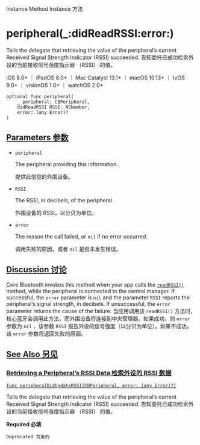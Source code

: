 Instance Method Instance 方法

# peripheral(_:didReadRSSI:error:) 

Tells the delegate that retrieving the value of the peripheral’s current Received Signal Strength Indicator (RSSI) succeeded.
告知委托已成功检索外设的当前接收信号强度指示器 （RSSI） 的值。

iOS 8.0+ ｜ iPadOS 8.0+ ｜ Mac Catalyst 13.1+ ｜ macOS 10.13+ ｜ tvOS 9.0+ ｜ visionOS 1.0+ ｜ watchOS 2.0+ 

```
optional func peripheral(
    _ peripheral: CBPeripheral,
    didReadRSSI RSSI: NSNumber,
    error: (any Error)?
)
```



## [Parameters 参数](https://developer.apple.com/documentation/corebluetooth/cbperipheraldelegate/peripheral(_:didreadrssi:error:)#parameters)

- `peripheral`

  The peripheral providing this information. 

  提供此信息的外围设备。

- `RSSI`

  The RSSI, in decibels, of the peripheral. 

  外围设备的 RSSI，以分贝为单位。

- `error`

  The reason the call failed, or `nil` if no error occurred. 

  调用失败的原因，或者 `nil` 是否未发生错误。

  

## [Discussion 讨论](https://developer.apple.com/documentation/corebluetooth/cbperipheraldelegate/peripheral(_:didreadrssi:error:)#Discussion)

Core Bluetooth invokes this method when your app calls the [`readRSSI()`](https://developer.apple.com/documentation/corebluetooth/cbperipheral/readrssi()) method, while the peripheral is connected to the central manager. If successful, the `error` parameter is `nil` and the parameter `RSSI` reports the peripheral’s signal strength, in decibels. If unsuccessful, the `error` parameter returns the cause of the failure.
当应用调用该 `readRSSI()` 方法时，核心蓝牙会调用此方法，而外围设备将连接到中央管理器。如果成功，则 `error` 参数为 `nil` ，该参数 `RSSI` 报告外设的信号强度（以分贝为单位）。如果不成功，该 `error` 参数将返回失败的原因。



## [See Also 另见](https://developer.apple.com/documentation/corebluetooth/cbperipheraldelegate/peripheral(_:didreadrssi:error:)#see-also)

### [Retrieving a Peripheral’s RSSI Data 检索外设的 RSSI 数据](https://developer.apple.com/documentation/corebluetooth/cbperipheraldelegate/peripheral(_:didreadrssi:error:)#Retrieving-a-Peripherals-RSSI-Data)

[`func peripheralDidUpdateRSSI(CBPeripheral, error: (any Error)?)`](https://developer.apple.com/documentation/corebluetooth/cbperipheraldelegate/peripheraldidupdaterssi(_:error:))

Tells the delegate that retrieving the value of the peripheral’s current Received Signal Strength Indicator (RSSI) succeeded.
告知委托已成功检索外设的当前接收信号强度指示器 （RSSI） 的值。

**Required 必填**

`Deprecated 荒废的`
